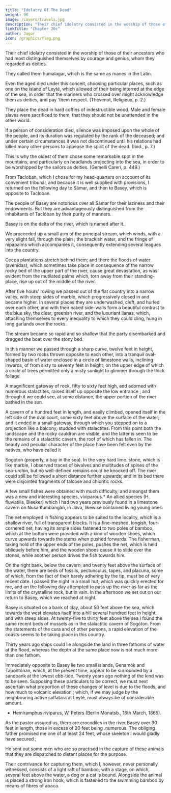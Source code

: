 ```yaml
---
title: "Idolatry Of The Dead"
weight: 96
image: /covers/travels.jpg
description: "Their chief idolatry consisted in the worship of those of their ancestors who had most distinguished themselves by courage and genius, whom they regarded as deities"
linkTitle: "Chapter 20c"
author: Jagor
icon: /graphics/flag.png
---
```



Their chief idolatry consisted in the worship of those of their ancestors who had most distinguished themselves by courage and genius, whom they regarded as deities.

They called them humalagar, which is the same as manes in the Latin.

Even the aged died under this conceit, choosing particular places, such as one on the island of Leyté, which allowed of their being interred at the edge of the sea, in order that the mariners who crossed over might acknowledge them as deities, and pay 'them respect. (Thévenot, Religieux, p. 2.)

They place the dead in hard coffins of indestructible wood. Male and female slaves were sacrificed to them, that they should not be unattended in the other world. 

If a person of consideration died, silence was imposed upon the whole of the people, and its duration was regulated by the rank of the deceased; and under certain circumstances it was not discontinued until his relations had killed many other persons to appease the spirit of the dead. (Ibid., p. 7.)

This is why the oldest of them chose some remarkable spot in the mountains, and particularly on headlands projecting into the sea, in order to be worshipped by the sailors as deities. (Gemelli Careri, p. 449.)

From Tacloban, which I chose for my head-quarters on account of its convenient tribunál, and because it is well supplied with provisions, I returned on the following day to Sámar, and then to Basey, which is opposite to Tacloban. 

The people of Basey are notorious over all Sámar for their laziness and their endowments. But they are advantageously distinguished from the inhabitants of Taclóban by their purity of manners. 

Basey is on the delta of the river, which is named after it. 

We proceeded up a small arm of the principal stream, which winds, with a very slight fall, through the plain ; the brackish water, and the fringe of nipapalms which accompanies it, consequently extending several leagues into the country.

Cocoa plantations stretch behind them; and there the floods of water (avenidas), which sometimes take place in consequence of the narrow rocky bed of the upper part of the river, cause great devastation, as was evident from the mutilated palms which, torn away from their standing-place, rise up out of the middle of the river. 

After five hours' rowing we passed out of the flat country into a narrow valley, with steep sides of marble, which progressively closed in and became higher. In several places they are underwashed, cleft, and hurled over each other, and with their naked side-walls form a beautiful contrast to the blue sky, the clear, greenish river, and the luxuriant lianas, which, attaching themselves to every inequality to which they could cling, hung in long garlands over the rocks.

The stream became so rapid and so shallow that the party disembarked and dragged the boat over the stony bed. 

In this manner we passed through a sharp curve, twelve feet in height, formed by two rocks thrown opposite to each other, into a tranquil oval-shaped basin of water enclosed in a circle of limestone walls, inclining inwards, of from sixty to seventy feet in height; on the upper edge of which a circle of trees permitted only a misty sunlight to glimmer through the thick foliage. 

A magnificent gateway of rock, fifty to sixty feet high, and adorned with numerous stalactites, raised itself up opposite the low entrance ; and through it we could see, at some distance, the upper portion of the river bathed in the sun. 

A cavern of a hundred feet in length, and easily climbed, opened itself in the left side of the oval court, some sixty feet above the surface of the water; and it ended in a small gateway, through which you stepped on to a projection like a balcony, studded with stalactites. From this point both the landscape and the rocky cauldron are visible, and the latter is seen to be the remains of a stalactitic cavern, the roof of which has fallen in. The beauty and peculiar character of the place have been felt even by the natives, who have called it

Sogóton (properly, a bay in the sea). In the very hard lime. stone, which is like marble, I observed traces of bivalves and multitudes of spines of the sea-urchin, but no well-defined remains could be knocked off. The river could still be followed a short distance further upwards; and in its bed there were disjointed fragments of talcose and chloritic rocks.

A few small fishes were obtained with much difficulty; and amongst them was a new and interesting species, viviparous.* An allied species (H. fluviatilis, Bleeker) which I had two years previously found in a limestone cavern on Nusa Kumbangan, in Java, likewise contained living young ones.

The net employed in fishing appears to be suited to the locality, which is a shallow river, full of transparent blocks. It is a fine-meshed, longish, four-cornered net, having its ample sides fastened to two poles of bamboo, which at the bottom were provided with a kind of wooden shoes, which curve upwards towards the stems when pushed forwards. The fisherman, taking hold of the upper ends of the poles, pushes the net, which is held obliquely before him, and the wooden shoes cause it to slide over the stones, while another person drives the fish towards him.

On the right bank, below the cavern, and twenty feet above the surface of the water, there are beds of fossils, pectunculus, tapes, and placuna, some of which, from the fact of their barely adhering by the tip, must be of very recent date. I passed the night in a small hut, which was quickly erected for me, and on the following day attempted to pass up the river as far as the limits of the crystalline rock, but in vain. In the afternoon we set out on our return to Basey, which we reached at night.

Basey is situated on a bank of clay, about 50 feet above the sea, which towards the west elevates itself into a hill several hundred feet in height, and with steep sides. At twenty-five to thirty feet above the sea I found the same recent beds of mussels as in the stalactitic cavern of Sogóton. From the statements of the cura and of other persons, a rapid elevation of the coasts seems to be taking place in this country. 

Thirty years ago ships could lie alongside the land in three fathoms of water at the flood, whereas the depth at the same place now is not much more than one fathom.

Immediately opposite to Basey lie two small islands, Genamók and Tapontónan, which, at the present time, appear to be surrounded by a sandbank at the lowest ebb-tide. Twenty years ago nothing of the kind was to be seen. Supposing these particulars to be correct, we must next ascertain what proportion of these changes of level is due to the floods, and how much to volcanic elevation ; which, if we may judge by the neighbouring active solfatara at Leyté, must always be of considerable amount.

* Hemiramphus riviparus, W. Peters (Berlin Monatsb., 16th March, 1865).

As the pastor assured us, there are crocodiles in the river Basey over 30 feet in length, those in excess of 20 feet being .numerous. The obliging father promised me one of at least 24 feet, whose skeleton I would gladly have secured ; 

He sent out some men who are so practised in the capture of these animals that they are dispatched to distant places for the purpose. 

Their contrivance for capturing them, which I, however, never personally witnessed, consists of a light raft of bamboo, with a stage, on which, several feet above the water, a dog or a cat is bound. Alongside the animal is placed a strong iron hook, which is fastened to the swimming bamboo by means of fibres of abaca.


